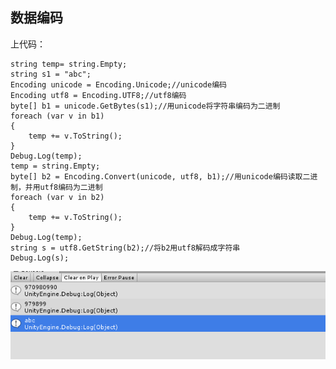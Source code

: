 ## 数据编码  
上代码：  

    string temp= string.Empty;
    string s1 = "abc";
    Encoding unicode = Encoding.Unicode;//unicode编码
    Encoding utf8 = Encoding.UTF8;//utf8编码
    byte[] b1 = unicode.GetBytes(s1);//用unicode将字符串编码为二进制
    foreach (var v in b1)
    {
        temp += v.ToString();
    }
    Debug.Log(temp);
    temp = string.Empty;
    byte[] b2 = Encoding.Convert(unicode, utf8, b1);//用unicode编码读取二进制，并用utf8编码为二进制
    foreach (var v in b2)
    {
        temp += v.ToString();
    }
    Debug.Log(temp);
    string s = utf8.GetString(b2);//将b2用utf8解码成字符串
    Debug.Log(s);

![](pic/4.png)